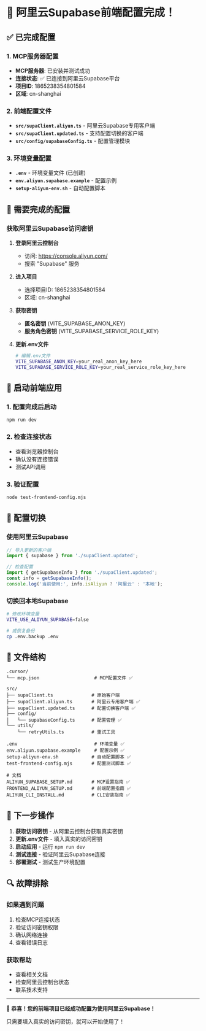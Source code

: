 # 🎉 阿里云Supabase前端配置完成！

## ✅ 已完成配置

### 1. MCP服务器配置
- **MCP服务器**: 已安装并测试成功
- **连接状态**: ✅ 已连接到阿里云Supabase平台
- **项目ID**: 1865238354801584
- **区域**: cn-shanghai

### 2. 前端配置文件
- **`src/supaClient.aliyun.ts`** - 阿里云Supabase专用客户端
- **`src/supaClient.updated.ts`** - 支持配置切换的客户端
- **`src/config/supabaseConfig.ts`** - 配置管理模块

### 3. 环境变量配置
- **`.env`** - 环境变量文件 (已创建)
- **`env.aliyun.supabase.example`** - 配置示例
- **`setup-aliyun-env.sh`** - 自动配置脚本

## 🔑 需要完成的配置

### 获取阿里云Supabase访问密钥

1. **登录阿里云控制台**
   - 访问: https://console.aliyun.com/
   - 搜索 "Supabase" 服务

2. **进入项目**
   - 选择项目ID: 1865238354801584
   - 区域: cn-shanghai

3. **获取密钥**
   - **匿名密钥** (VITE_SUPABASE_ANON_KEY)
   - **服务角色密钥** (VITE_SUPABASE_SERVICE_ROLE_KEY)

4. **更新.env文件**
   ```bash
   # 编辑.env文件
   VITE_SUPABASE_ANON_KEY=your_real_anon_key_here
   VITE_SUPABASE_SERVICE_ROLE_KEY=your_real_service_role_key_here
   ```

## 🚀 启动前端应用

### 1. 配置完成后启动
```bash
npm run dev
```

### 2. 检查连接状态
- 查看浏览器控制台
- 确认没有连接错误
- 测试API调用

### 3. 验证配置
```bash
node test-frontend-config.mjs
```

## 🔧 配置切换

### 使用阿里云Supabase
```typescript
// 导入更新的客户端
import { supabase } from './supaClient.updated';

// 检查配置
import { getSupabaseInfo } from './supaClient.updated';
const info = getSupabaseInfo();
console.log('当前使用:', info.isAliyun ? '阿里云' : '本地');
```

### 切换回本地Supabase
```bash
# 修改环境变量
VITE_USE_ALIYUN_SUPABASE=false

# 或恢复备份
cp .env.backup .env
```

## 📁 文件结构

```
.cursor/
└── mcp.json                    # MCP配置文件 ✅

src/
├── supaClient.ts              # 原始客户端
├── supaClient.aliyun.ts       # 阿里云专用客户端 ✅
├── supaClient.updated.ts      # 配置切换客户端 ✅
├── config/
│   └── supabaseConfig.ts      # 配置管理 ✅
└── utils/
    └── retryUtils.ts          # 重试工具

.env                            # 环境变量 ✅
env.aliyun.supabase.example     # 配置示例 ✅
setup-aliyun-env.sh            # 自动配置脚本 ✅
test-frontend-config.mjs       # 配置测试脚本 ✅

# 文档
ALIYUN_SUPABASE_SETUP.md       # MCP设置指南 ✅
FRONTEND_ALIYUN_SETUP.md       # 前端配置指南 ✅
ALIYUN_CLI_INSTALL.md          # CLI安装指南 ✅
```

## 🎯 下一步操作

1. **获取访问密钥** - 从阿里云控制台获取真实密钥
2. **更新.env文件** - 填入真实的访问密钥
3. **启动应用** - 运行 `npm run dev`
4. **测试连接** - 验证阿里云Supabase连接
5. **部署测试** - 测试生产环境配置

## 🔍 故障排除

### 如果遇到问题
1. 检查MCP连接状态
2. 验证访问密钥权限
3. 确认网络连接
4. 查看错误日志

### 获取帮助
- 查看相关文档
- 检查阿里云控制台状态
- 联系技术支持

---

**🎉 恭喜！您的前端项目已经成功配置为使用阿里云Supabase！**

只需要填入真实的访问密钥，就可以开始使用了！
